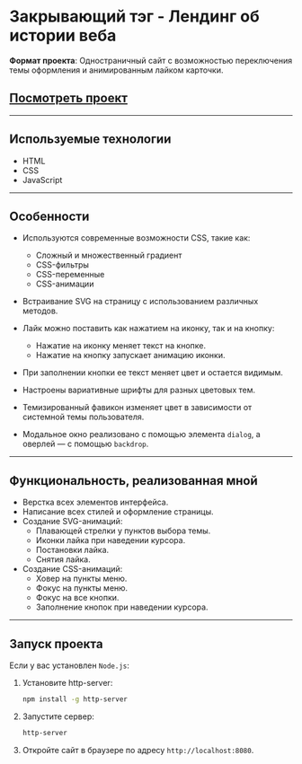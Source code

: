 # Закрывающий тэг - Лендинг об истории веба

**Формат проекта**: Одностраничный сайт с возможностью переключения темы оформления и анимированным лайком карточки.

## [Посмотреть проект](https://webborista.github.io/zakrivayuschiy-teg-f/)

---

## Используемые технологии

- HTML
- CSS
- JavaScript

---

## Особенности

- Используются современные возможности CSS, такие как:
  - Сложный и множественный градиент
  - CSS-фильтры
  - CSS-переменные
  - CSS-анимации

- Встраивание SVG на страницу с использованием различных методов.
- Лайк можно поставить как нажатием на иконку, так и на кнопку:
  - Нажатие на иконку меняет текст на кнопке.
  - Нажатие на кнопку запускает анимацию иконки.
- При заполнении кнопки ее текст меняет цвет и остается видимым.
- Настроены вариативные шрифты для разных цветовых тем.
- Темизированный фавикон изменяет цвет в зависимости от системной темы пользователя.
- Модальное окно реализовано с помощью элемента `dialog`, а оверлей — с помощью `backdrop`.

---

## Функциональность, реализованная мной

- Верстка всех элементов интерфейса.
- Написание всех стилей и оформление страницы.
- Создание SVG-анимаций:
  - Плавающей стрелки у пунктов выбора темы.
  - Иконки лайка при наведении курсора.
  - Постановки лайка.
  - Снятия лайка.
- Создание CSS-анимаций:
  - Ховер на пункты меню.
  - Фокус на пункты меню.
  - Фокус на все кнопки.
  - Заполнение кнопок при наведении курсора.

---

## Запуск проекта

Если у вас установлен `Node.js`:

1. Установите http-server:

    ```bash
    npm install -g http-server
    ```

2. Запустите сервер:

    ```bash
    http-server
    ```

3. Откройте сайт в браузере по адресу `http://localhost:8080`.

